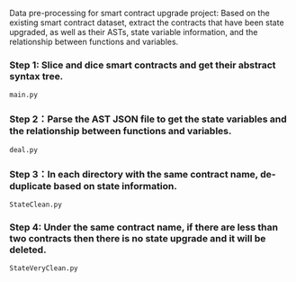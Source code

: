 
Data pre-processing for smart contract upgrade project: Based on the existing smart contract dataset, extract the contracts that have been state upgraded, as well as their ASTs, state variable information, and the relationship between functions and variables.

### Step 1: Slice and dice smart contracts and get their abstract syntax tree.
```main.py```

### Step 2：Parse the AST JSON file to get the state variables and the relationship between functions and variables.
```deal.py```

### Step 3：In each directory with the same contract name, de-duplicate based on state information.
```StateClean.py```

### Step 4: Under the same contract name, if there are less than two contracts then there is no state upgrade and it will be deleted.
```StateVeryClean.py```
